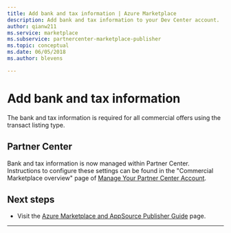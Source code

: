```yaml
---
title: Add bank and tax information | Azure Marketplace
description: Add bank and tax information to your Dev Center account.  
author: qianw211
ms.service: marketplace
ms.subservice: partnercenter-marketplace-publisher
ms.topic: conceptual
ms.date: 06/05/2018
ms.author: blevens

---
```


# Add bank and tax information  

The bank and tax information is required for all commercial offers using the transact listing type.  

## Partner Center

Bank and tax information is now managed within Partner Center. Instructions to configure these settings can be found in the "Commercial Marketplace overview" page of [Manage Your Partner Center Account](https://docs.microsoft.com/azure/marketplace/partner-center-portal/manage-account#payout-account).


## Next steps
*   Visit the [Azure Marketplace and AppSource Publisher Guide](./marketplace-publishers-guide.md) page.  
 
---
